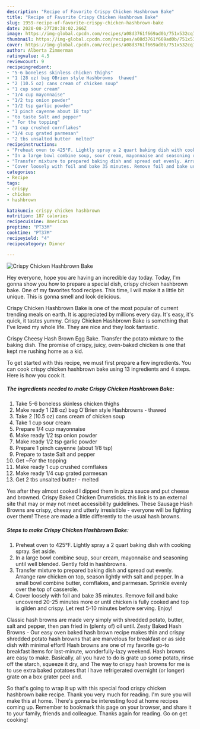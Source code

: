 ```yaml
---
description: "Recipe of Favorite Crispy Chicken Hashbrown Bake"
title: "Recipe of Favorite Crispy Chicken Hashbrown Bake"
slug: 1959-recipe-of-favorite-crispy-chicken-hashbrown-bake
date: 2020-08-27T20:38:02.266Z
image: https://img-global.cpcdn.com/recipes/a08d3761f669ad0b/751x532cq70/crispy-chicken-hashbrown-bake-recipe-main-photo.jpg
thumbnail: https://img-global.cpcdn.com/recipes/a08d3761f669ad0b/751x532cq70/crispy-chicken-hashbrown-bake-recipe-main-photo.jpg
cover: https://img-global.cpcdn.com/recipes/a08d3761f669ad0b/751x532cq70/crispy-chicken-hashbrown-bake-recipe-main-photo.jpg
author: Alberta Zimmerman
ratingvalue: 4.5
reviewcount: 9
recipeingredient:
- "5-6 boneless skinless chicken thighs"
- "1 (28 oz) bag OBrien style Hashbrowns  thawed"
- "2 (10.5 oz) cans cream of chicken soup"
- "1 cup sour cream"
- "1/4 cup mayonnaise"
- "1/2 tsp onion powder"
- "1/2 tsp garlic powder"
- "1 pinch cayenne about 18 tsp"
- "to taste Salt and pepper"
- " For the topping"
- "1 cup crushed cornflakes"
- "1/4 cup grated parmesan"
- "2 tbs unsalted butter  melted"
recipeinstructions:
- "Preheat oven to 425°F. Lightly spray a 2 quart baking dish with cooking spray. Set aside."
- "In a large bowl combine soup, sour cream, mayonnaise and seasoning until well blended. Gently fold in hashbrowns."
- "Transfer mixture to prepared baking dish and spread out evenly. Arrange raw chicken on top, season lightly with salt and pepper. In a small bowl combine butter, cornflakes, and parmesan. Sprinkle evenly over the top of casserole."
- "Cover loosely with foil and bake 35 minutes. Remove foil and bake uncovered 20-25 minutes more or until chicken is fully cooked and top is gilden and crispy. Let rest 5-10 minutes before serving. Enjoy!"
categories:
- Recipe
tags:
- crispy
- chicken
- hashbrown

katakunci: crispy chicken hashbrown 
nutrition: 187 calories
recipecuisine: American
preptime: "PT33M"
cooktime: "PT37M"
recipeyield: "4"
recipecategory: Dinner

---
```



![Crispy Chicken Hashbrown Bake](https://img-global.cpcdn.com/recipes/a08d3761f669ad0b/751x532cq70/crispy-chicken-hashbrown-bake-recipe-main-photo.jpg)

Hey everyone, hope you are having an incredible day today. Today, I'm gonna show you how to prepare a special dish, crispy chicken hashbrown bake. One of my favorites food recipes. This time, I will make it a little bit unique. This is gonna smell and look delicious.

Crispy Chicken Hashbrown Bake is one of the most popular of current trending meals on earth. It is appreciated by millions every day. It's easy, it's quick, it tastes yummy. Crispy Chicken Hashbrown Bake is something that I've loved my whole life. They are nice and they look fantastic.

Crispy Cheesy Hash Brown Egg Bake. Transfer the potato mixture to the baking dish. The promise of crispy, juicy, oven-baked chicken is one that kept me rushing home as a kid.


To get started with this recipe, we must first prepare a few ingredients. You can cook crispy chicken hashbrown bake using 13 ingredients and 4 steps. Here is how you cook it.

<!--inarticleads1-->

##### The ingredients needed to make Crispy Chicken Hashbrown Bake:

1. Take 5-6 boneless skinless chicken thighs
1. Make ready 1 (28 oz) bag O&#39;Brien style Hashbrowns - thawed
1. Take 2 (10.5 oz) cans cream of chicken soup
1. Take 1 cup sour cream
1. Prepare 1/4 cup mayonnaise
1. Make ready 1/2 tsp onion powder
1. Make ready 1/2 tsp garlic powder
1. Prepare 1 pinch cayenne (about 1/8 tsp)
1. Prepare to taste Salt and pepper
1. Get  ~For the topping
1. Make ready 1 cup crushed cornflakes
1. Make ready 1/4 cup grated parmesan
1. Get 2 tbs unsalted butter - melted


Yes after they almost cooked I dipped them in pizza sauce and put cheese and browned. Crispy Baked Chicken Drumsticks. this link is to an external site that may or may not meet accessibility guidelines. These Sausage Hash Browns are crispy, cheesy and utterly irresistible - everyone will be fighting over them! These are made a little differently to the usual hash browns. 

<!--inarticleads2-->

##### Steps to make Crispy Chicken Hashbrown Bake:

1. Preheat oven to 425°F. Lightly spray a 2 quart baking dish with cooking spray. Set aside.
1. In a large bowl combine soup, sour cream, mayonnaise and seasoning until well blended. Gently fold in hashbrowns.
1. Transfer mixture to prepared baking dish and spread out evenly. Arrange raw chicken on top, season lightly with salt and pepper. In a small bowl combine butter, cornflakes, and parmesan. Sprinkle evenly over the top of casserole.
1. Cover loosely with foil and bake 35 minutes. Remove foil and bake uncovered 20-25 minutes more or until chicken is fully cooked and top is gilden and crispy. Let rest 5-10 minutes before serving. Enjoy!


Classic hash browns are made very simply with shredded potato, butter, salt and pepper, then pan fried in (plenty of) oil until. Zesty Baked Hash Browns - Our easy oven baked hash brown recipe makes thin and crispy shredded potato hash browns that are marvelous for breakfast or as side dish with minimal effort! Hash browns are one of my favorite go-to breakfast items for last-minute, wonderfully-lazy weekend. Hash browns are easy to make. Basically, all you have to do is grate up some potato, rinse off the starch, squeeze it dry, and The way to crispy hash browns for me is to use extra baked potatoes that I have refrigerated overnight (or longer) grate on a box grater peel and. 

So that's going to wrap it up with this special food crispy chicken hashbrown bake recipe. Thank you very much for reading. I'm sure you will make this at home. There's gonna be interesting food at home recipes coming up. Remember to bookmark this page on your browser, and share it to your family, friends and colleague. Thanks again for reading. Go on get cooking!

